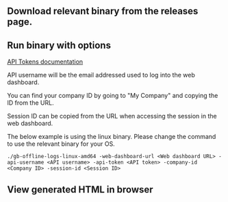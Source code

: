## Download relevant binary from the releases page.

## Run binary with options

[API Tokens documentation](https://docs.gamebench.net/docs/web-dashboard/api-tokens/)

API username will be the email addressed used to log into the web dashboard.

You can find your company ID by going to "My Company" and copying the ID from the URL.

Session ID can be copied from the URL when accessing the session in the web dashboard.

The below example is using the linux binary. Please change the command to use the relevant binary for your OS.

```
./gb-offline-logs-linux-amd64 -web-dashboard-url <Web dashboard URL> -api-username <API username> -api-token <API token> -company-id <Company ID> -session-id <Session ID>
```

## View generated HTML in browser
